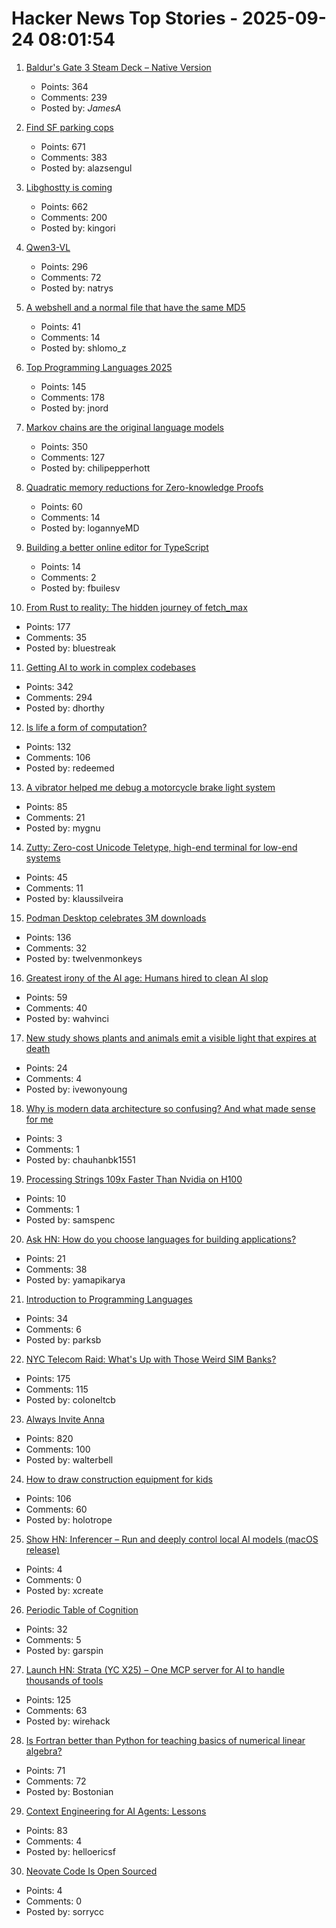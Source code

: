 # Hacker News Top Stories - 2025-09-24 08:01:54

1. [Baldur's Gate 3 Steam Deck – Native Version](https://larian.com/support/faqs/steam-deck-native-version_121)
   - Points: 364
   - Comments: 239
   - Posted by: _JamesA_

2. [Find SF parking cops](https://walzr.com/sf-parking/)
   - Points: 671
   - Comments: 383
   - Posted by: alazsengul

3. [Libghostty is coming](https://mitchellh.com/writing/libghostty-is-coming)
   - Points: 662
   - Comments: 200
   - Posted by: kingori

4. [Qwen3-VL](https://qwen.ai/blog?id=99f0335c4ad9ff6153e517418d48535ab6d8afef&from=research.latest-advancements-list)
   - Points: 296
   - Comments: 72
   - Posted by: natrys

5. [A webshell and a normal file that have the same MD5](https://github.com/phith0n/collision-webshell)
   - Points: 41
   - Comments: 14
   - Posted by: shlomo_z

6. [Top Programming Languages 2025](https://spectrum.ieee.org/top-programming-languages-2025)
   - Points: 145
   - Comments: 178
   - Posted by: jnord

7. [Markov chains are the original language models](https://elijahpotter.dev/articles/markov_chains_are_the_original_language_models)
   - Points: 350
   - Comments: 127
   - Posted by: chilipepperhott

8. [Quadratic memory reductions for Zero-knowledge Proofs](https://github.com/logannye/space-efficient-zero-knowledge-proofs)
   - Points: 60
   - Comments: 14
   - Posted by: logannyeMD

9. [Building a better online editor for TypeScript](https://blog.val.town/vtlsp)
   - Points: 14
   - Comments: 2
   - Posted by: fbuilesv

10. [From Rust to reality: The hidden journey of fetch_max](https://questdb.com/blog/rust-fetch-max-compiler-journey/)
   - Points: 177
   - Comments: 35
   - Posted by: bluestreak

11. [Getting AI to work in complex codebases](https://github.com/humanlayer/advanced-context-engineering-for-coding-agents/blob/main/ace-fca.md)
   - Points: 342
   - Comments: 294
   - Posted by: dhorthy

12. [Is life a form of computation?](https://thereader.mitpress.mit.edu/is-life-a-form-of-computation/)
   - Points: 132
   - Comments: 106
   - Posted by: redeemed

13. [A vibrator helped me debug a motorcycle brake light system](https://bikesafe.me/blogs/news/how-a-vibrator-helped-me-debug-a-motorcycle-brake-light-system)
   - Points: 85
   - Comments: 21
   - Posted by: mygnu

14. [Zutty: Zero-cost Unicode Teletype, high-end terminal for low-end systems](https://git.hq.sig7.se/zutty.git)
   - Points: 45
   - Comments: 11
   - Posted by: klaussilveira

15. [Podman Desktop celebrates 3M downloads](https://podman-desktop.io/blog/3-million)
   - Points: 136
   - Comments: 32
   - Posted by: twelvenmonkeys

16. [Greatest irony of the AI age: Humans hired to clean AI slop](https://www.sify.com/ai-analytics/greatest-irony-of-the-ai-age-humans-being-increasingly-hired-to-clean-ai-slop/)
   - Points: 59
   - Comments: 40
   - Posted by: wahvinci

17. [New study shows plants and animals emit a visible light that expires at death](https://pubs.acs.org/doi/10.1021/acs.jpclett.4c03546)
   - Points: 24
   - Comments: 4
   - Posted by: ivewonyoung

18. [Why is modern data architecture so confusing? And what made sense for me](https://www.exasol.com/hub/data-warehouse/architecture/)
   - Points: 3
   - Comments: 1
   - Posted by: chauhanbk1551

19. [Processing Strings 109x Faster Than Nvidia on H100](https://ashvardanian.com/posts/stringwars-on-gpus/)
   - Points: 10
   - Comments: 1
   - Posted by: samspenc

20. [Ask HN: How do you choose languages for building applications?](undefined)
   - Points: 21
   - Comments: 38
   - Posted by: yamapikarya

21. [Introduction to Programming Languages](https://hjaem.info/itpl)
   - Points: 34
   - Comments: 6
   - Posted by: parksb

22. [NYC Telecom Raid: What's Up with Those Weird SIM Banks?](https://tedium.co/2025/09/23/secret-service-raid-sim-bank-telecom-hardware/)
   - Points: 175
   - Comments: 115
   - Posted by: coloneltcb

23. [Always Invite Anna](https://sharif.io/anna-alexei)
   - Points: 820
   - Comments: 100
   - Posted by: walterbell

24. [How to draw construction equipment for kids](https://alyssarosenberg.substack.com/p/how-to-draw-construction-equipment)
   - Points: 106
   - Comments: 60
   - Posted by: holotrope

25. [Show HN: Inferencer – Run and deeply control local AI models (macOS release)](https://inferencer.com/)
   - Points: 4
   - Comments: 0
   - Posted by: xcreate

26. [Periodic Table of Cognition](https://kk.org/thetechnium/the-periodic-table-of-cognition/)
   - Points: 32
   - Comments: 5
   - Posted by: garspin

27. [Launch HN: Strata (YC X25) – One MCP server for AI to handle thousands of tools](undefined)
   - Points: 125
   - Comments: 63
   - Posted by: wirehack

28. [Is Fortran better than Python for teaching basics of numerical linear algebra?](https://loiseaujc.github.io/posts/blog-title/fortran_vs_python.html)
   - Points: 71
   - Comments: 72
   - Posted by: Bostonian

29. [Context Engineering for AI Agents: Lessons](https://manus.im/blog/Context-Engineering-for-AI-Agents-Lessons-from-Building-Manus)
   - Points: 83
   - Comments: 4
   - Posted by: helloericsf

30. [Neovate Code Is Open Sourced](https://neovateai.dev/en/blog/neovate-code-is-open-sourced/)
   - Points: 4
   - Comments: 0
   - Posted by: sorrycc

